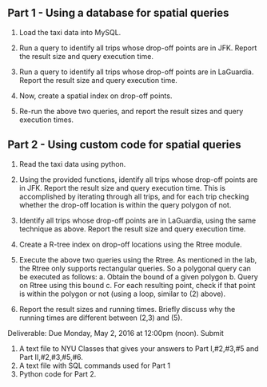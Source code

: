 Part 1 - Using a database for spatial queries
-------

1. Load the taxi data into MySQL.

2. Run a query to identify all trips whose drop-off points are in JFK. Report the result size and query execution time.

3. Run a query to identify all trips whose drop-off points are in LaGuardia. Report the result size and query execution time.

4. Now, create a spatial index on drop-off points.

5. Re-run the above two queries, and report the result sizes and query execution times. 

Part 2 - Using custom code for spatial queries
------

1. Read the taxi data using python.

2. Using the provided functions, identify all trips whose drop-off points are in JFK. Report the result size and query execution time.
This is accomplished by iterating through all trips, and for each trip checking whether the drop-off location is within the query polygon of not. 

3. Identify all trips whose drop-off points are in LaGuardia, using the same technique as above. Report the result size and query execution time.

4. Create a R-tree index on drop-off locations using the Rtree module.

5. Execute the above two queries using the Rtree. As mentioned in the lab, the Rtree only supports rectangular queries. So a polygonal query can be executed as follows:
	a. Obtain the bound of a given polygon
	b. Query on Rtree using this bound
	c. For each resulting point, check if that point is within the polygon or not (using a loop, similar to (2) above).

6. Report the result sizes and running times. Briefly discuss why the running times are different between (2,3) and (5).


Deliverable:
Due Monday, May 2, 2016 at 12:00pm (noon).
Submit 
1. A text file to NYU Classes that gives your answers to Part I,#2,#3,#5 and Part II,#2,#3,#5,#6.  
2. A text file with SQL commands used for Part 1
3. Python code for Part 2. 

